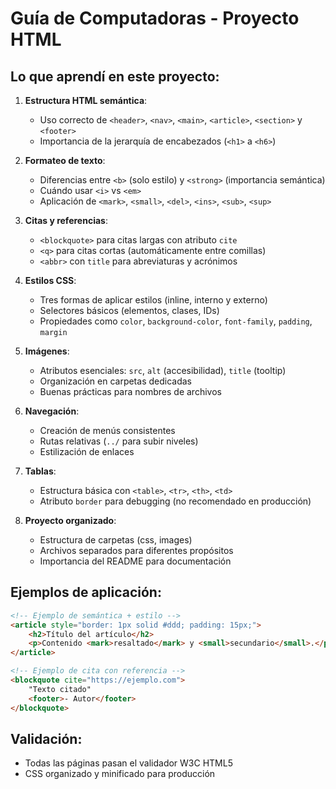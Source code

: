 # Guía de Computadoras - Proyecto HTML

## Lo que aprendí en este proyecto:

1. **Estructura HTML semántica**:
   - Uso correcto de `<header>`, `<nav>`, `<main>`, `<article>`, `<section>` y `<footer>`
   - Importancia de la jerarquía de encabezados (`<h1>` a `<h6>`)

2. **Formateo de texto**:
   - Diferencias entre `<b>` (solo estilo) y `<strong>` (importancia semántica)
   - Cuándo usar `<i>` vs `<em>`
   - Aplicación de `<mark>`, `<small>`, `<del>`, `<ins>`, `<sub>`, `<sup>`

3. **Citas y referencias**:
   - `<blockquote>` para citas largas con atributo `cite`
   - `<q>` para citas cortas (automáticamente entre comillas)
   - `<abbr>` con `title` para abreviaturas y acrónimos

4. **Estilos CSS**:
   - Tres formas de aplicar estilos (inline, interno y externo)
   - Selectores básicos (elementos, clases, IDs)
   - Propiedades como `color`, `background-color`, `font-family`, `padding`, `margin`

5. **Imágenes**:
   - Atributos esenciales: `src`, `alt` (accesibilidad), `title` (tooltip)
   - Organización en carpetas dedicadas
   - Buenas prácticas para nombres de archivos

6. **Navegación**:
   - Creación de menús consistentes
   - Rutas relativas (`../` para subir niveles)
   - Estilización de enlaces

7. **Tablas**:
   - Estructura básica con `<table>`, `<tr>`, `<th>`, `<td>`
   - Atributo `border` para debugging (no recomendado en producción)

8. **Proyecto organizado**:
   - Estructura de carpetas (css, images)
   - Archivos separados para diferentes propósitos
   - Importancia del README para documentación

## Ejemplos de aplicación:
```html
<!-- Ejemplo de semántica + estilo -->
<article style="border: 1px solid #ddd; padding: 15px;">
    <h2>Título del artículo</h2>
    <p>Contenido <mark>resaltado</mark> y <small>secundario</small>.</p>
</article>

<!-- Ejemplo de cita con referencia -->
<blockquote cite="https://ejemplo.com">
    "Texto citado"
    <footer>- Autor</footer>
</blockquote>
```

## Validación:
- Todas las páginas pasan el validador W3C HTML5
- CSS organizado y minificado para producción